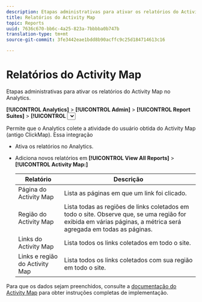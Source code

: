 ```yaml
---
description: Etapas administrativas para ativar os relatórios do Activity Map no Analytics.
title: Relatórios do Activity Map
topic: Reports
uuid: 7636c670-bb6c-4a25-823a-7bbbba0b747b
translation-type: tm+mt
source-git-commit: 3fe3442eae1bdd8b90acffc9c25d184714613c16

---
```



# Relatórios do Activity Map

Etapas administrativas para ativar os relatórios do Activity Map no Analytics.

**[!UICONTROL Analytics]** > **[!UICONTROL Admin]** > **[!UICONTROL Report Suites]** > **[!UICONTROL <select report suite>]** > **[!UICONTROL Edit Settings]** > **[!UICONTROL Activity Map]** > **[!UICONTROL Activity Map Reporting]**

Permite que o Analytics colete a atividade do usuário obtida do Activity Map (antigo ClickMap). Essa integração

* Ativa os relatórios no Analytics.
* Adiciona novos relatórios em **[!UICONTROL View All Reports]** > **[!UICONTROL Activity Map:]**

   | Relatório | Descrição |
   |---|---|
   | Página do Activity Map | Lista as páginas em que um link foi clicado. |
   | Região do Activity Map | Lista todas as regiões de links coletados em todo o site. Observe que, se uma região for exibida em várias páginas, a métrica será agregada em todas as páginas. |
   | Links do Activity Map | Lista todos os links coletados em todo o site. |
   | Links e região do Activity Map | Lista todos os links coletados com sua região em todo o site. |

Para que os dados sejam preenchidos, consulte a [documentação do Activity Map](https://docs.adobe.com/content/help/pt-BR/analytics/analyze/activity-map/activity-map.html) para obter instruções completas de implementação.
